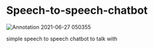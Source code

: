 # Speech-to-speech-chatbot
![Annotation 2021-06-27 050355](https://user-images.githubusercontent.com/59618586/123531464-2c1f7700-d705-11eb-9144-d0bafbc465d3.png)

simple speech to speech chatbot to talk with 
